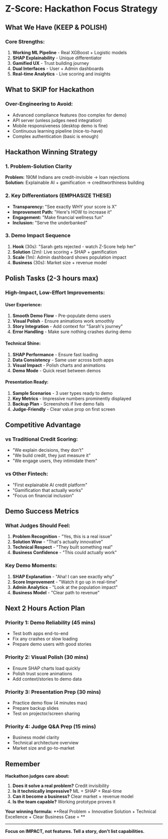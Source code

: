 #  Z-Score: Hackathon Focus Strategy

##  **What We Have (KEEP & POLISH)**

### **Core Strengths:**
1. **Working ML Pipeline** - Real XGBoost + Logistic models
2. **SHAP Explainability** - Unique differentiator  
3. **Gamified UX** - Trust building journey
4. **Dual Interfaces** - User + Admin dashboards
5. **Real-time Analytics** - Live scoring and insights

##  **What to SKIP for Hackathon**

### **Over-Engineering to Avoid:**
-  Advanced compliance features (too complex for demo)
-  API server (unless judges need integration)  
-  Mobile responsiveness (desktop demo is fine)
-  Continuous learning pipeline (nice-to-have)
-  Complex authentication (basic is enough)

##  **Hackathon Winning Strategy**

### **1. Problem-Solution Clarity**
**Problem:** 190M Indians are credit-invisible → loan rejections  
**Solution:** Explainable AI + gamification → creditworthiness building

### **2. Key Differentiators (EMPHASIZE THESE)**
- **Transparency:** "See exactly WHY your score is X"
- **Improvement Path:** "Here's HOW to increase it"  
- **Engagement:** "Make financial wellness fun"
- **Inclusion:** "Serve the underbanked"

### **3. Demo Impact Sequence**
1. **Hook** (30s): "Sarah gets rejected - watch Z-Score help her"
2. **Solution** (2m): Live scoring + SHAP + gamification  
3. **Scale** (1m): Admin dashboard shows population impact
4. **Business** (30s): Market size + revenue model

##  **Polish Tasks (2-3 hours max)**

### **High-Impact, Low-Effort Improvements:**

#### **User Experience:**
1. **Smooth Demo Flow** - Pre-populate demo users
2. **Visual Polish** - Ensure animations work smoothly  
3. **Story Integration** - Add context for "Sarah's journey"
4. **Error Handling** - Make sure nothing crashes during demo

#### **Technical Shine:**
1. **SHAP Performance** - Ensure fast loading
2. **Data Consistency** - Same user across both apps
3. **Visual Impact** - Polish charts and animations
4. **Demo Mode** - Quick reset between demos

#### **Presentation Ready:**
1. **Sample Scenarios** - 3 user types ready to demo
2. **Key Metrics** - Impressive numbers prominently displayed
3. **Backup Plan** - Screenshots if live demo fails
4. **Judge-Friendly** - Clear value prop on first screen

##  **Competitive Advantage**

### **vs Traditional Credit Scoring:**
- "We explain decisions, they don't"
- "We build credit, they just measure it"
- "We engage users, they intimidate them"

### **vs Other Fintech:**
- "First explainable AI credit platform"
- "Gamification that actually works"  
- "Focus on financial inclusion"

##  **Demo Success Metrics**

### **What Judges Should Feel:**
1. **Problem Recognition** - "Yes, this is a real issue"
2. **Solution Wow** - "That's actually innovative"  
3. **Technical Respect** - "They built something real"
4. **Business Confidence** - "This could actually work"

### **Key Demo Moments:**
1. **SHAP Explanation** - "Aha! I can see exactly why"
2. **Score Improvement** - "Watch it go up in real-time"
3. **Admin Analytics** - "Look at the population impact"
4. **Business Model** - "Clear path to revenue"

##  **Next 2 Hours Action Plan**

### **Priority 1: Demo Reliability (45 mins)**
- Test both apps end-to-end
- Fix any crashes or slow loading
- Prepare demo users with good stories

### **Priority 2: Visual Polish (30 mins)**  
- Ensure SHAP charts load quickly
- Polish trust score animations
- Add context/stories to demo data

### **Priority 3: Presentation Prep (30 mins)**
- Practice demo flow (4 minutes max)
- Prepare backup slides
- Test on projector/screen sharing

### **Priority 4: Judge Q&A Prep (15 mins)**
- Business model clarity
- Technical architecture overview  
- Market size and go-to-market

##  **Remember**

**Hackathon judges care about:**
1. **Does it solve a real problem?**  Credit invisibility
2. **Is it technically impressive?**  ML + SHAP + Real-time
3. **Can it become a business?**  Clear market + revenue model
4. **Is the team capable?**  Working prototype proves it

**Your winning formula:**
**Real Problem + Innovative Solution + Technical Excellence + Clear Business Case = **

---

**Focus on IMPACT, not features. Tell a story, don't list capabilities.**
